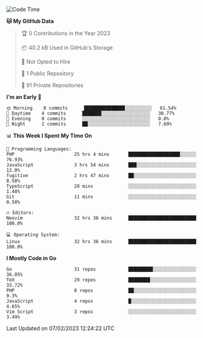 
<!--START_SECTION:waka-->
![Code Time](http://img.shields.io/badge/Code%20Time-3%2C218%20hrs%205%20mins-blue)

**🐱 My GitHub Data** 

> 🏆 0 Contributions in the Year 2023
 > 
> 📦 40.2 kB Used in GitHub's Storage 
 > 
> 🚫 Not Opted to Hire
 > 
> 📜 1 Public Repository 
 > 
> 🔑 91 Private Repositories  
 > 
**I'm an Early 🐤** 

```text
🌞 Morning    8 commits      ███████████████░░░░░░░░░░   61.54% 
🌆 Daytime    4 commits      ███████░░░░░░░░░░░░░░░░░░   30.77% 
🌃 Evening    0 commits      ░░░░░░░░░░░░░░░░░░░░░░░░░   0.0% 
🌙 Night      1 commits      ██░░░░░░░░░░░░░░░░░░░░░░░   7.69%

```


📊 **This Week I Spent My Time On** 

```text
💬 Programming Languages: 
PHP                      25 hrs 4 mins       ███████████████████░░░░░░   76.93% 
JavaScript               3 hrs 54 mins       ███░░░░░░░░░░░░░░░░░░░░░░   12.0% 
fugitive                 2 hrs 47 mins       ██░░░░░░░░░░░░░░░░░░░░░░░   8.58% 
TypeScript               28 mins             ░░░░░░░░░░░░░░░░░░░░░░░░░   1.48% 
Git                      11 mins             ░░░░░░░░░░░░░░░░░░░░░░░░░   0.58%

🔥 Editors: 
Neovim                   32 hrs 36 mins      █████████████████████████   100.0%

💻 Operating System: 
Linux                    32 hrs 36 mins      █████████████████████████   100.0%

```

**I Mostly Code in Go** 

```text
Go                       31 repos            █████████░░░░░░░░░░░░░░░░   36.05% 
TeX                      29 repos            ████████░░░░░░░░░░░░░░░░░   33.72% 
PHP                      8 repos             ██░░░░░░░░░░░░░░░░░░░░░░░   9.3% 
JavaScript               4 repos             █░░░░░░░░░░░░░░░░░░░░░░░░   4.65% 
Vim Script               3 repos             ░░░░░░░░░░░░░░░░░░░░░░░░░   3.49%

```



 Last Updated on 07/02/2023 12:24:22 UTC
<!--END_SECTION:waka-->
